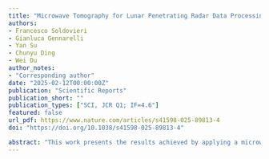 ```yaml
---
title: "Microwave Tomography for Lunar Penetrating Radar Data Processing in Chang’e 4 Mission"
authors:
- Francesco Soldovieri
- Gianluca Gennarelli
- Yan Su
- Chunyu Ding
- Wei Du
author_notes:
- "Corresponding author"
date: "2025-02-12T00:00:00Z"
publication: "Scientific Reports"
publication_short: ""
publication_types: ["SCI, JCR Q1; IF=4.6"]
featured: false
url_pdf: https://www.nature.com/articles/s41598-025-89813-4
doi: "https://doi.org/10.1038/s41598-025-89813-4"

abstract: "This work presents the results achieved by applying a microwave tomographic approach to the data collected by the Lunar Penetrating Radar onboard Yutu-2 rover in the frame of the Chang’e 4 mission. The adopted signal processing pipeline comprises two steps: the first one is a pre-processing stage involving time-domain procedures required to filter the clutter and noise on raw data; the second step regards the exploitation of a microwave tomographic approach designed to tackle the computational issue imposed by the large (in terms of probing wavelength) domain investigated by the rover. Two tomographic approaches, different for modeling the signal propagation through the air-soil interface, are considered and compared. The results are provided as tomographic images along the route of 1340 m; the tomographic images confirm the presence of interesting subsurface geometrical features, whose geological interpretation agrees with the studies presented in previous papers."
---
```


